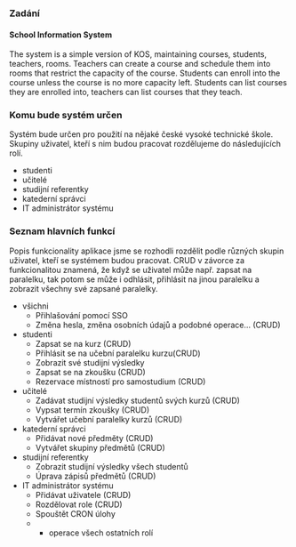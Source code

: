### Zadání


#### School Information System

The system is a simple version of KOS, maintaining courses, students, teachers, rooms. Teachers can create a course and schedule them into rooms that restrict the capacity of the course. Students can enroll into the course unless the course is no more capacity left. Students can list courses they are enrolled into, teachers can list courses that they teach.


### Komu bude systém určen

Systém bude určen pro použití na nějaké české vysoké technické škole. Skupiny uživatel, kteří s nim budou pracovat rozdělujeme do následujících rolí.



* studenti
* učitelé
* studijní referentky
* katederní správci
* IT administrátor systému


### Seznam hlavních funkcí

Popis funkcionality aplikace jsme se rozhodli rozdělit podle různých skupin uživatel, kteří se systémem budou pracovat. CRUD v závorce za funkcionalitou znamená, že když se uživatel může např. zapsat na paralelku, tak potom se může i odhlásit, přihlásit na jinou paralelku a zobrazit všechny své zapsané paralelky.



* všichni
    * Přihlašování pomocí SSO
    * Změna hesla, změna osobních údajů a podobné operace… (CRUD)
* studenti
    * Zapsat se na kurz (CRUD)
    * Přihlásit se na učební paralelku kurzu(CRUD)
    * Zobrazit své studijní výsledky
    * Zapsat se na zkoušku (CRUD)
    * Rezervace místností pro samostudium (CRUD)
* učitelé
    * Zadávat studijní výsledky studentů svých kurzů (CRUD)
    * Vypsat termín zkoušky (CRUD)
    * Vytvářet učební paralelky kurzů (CRUD)
* katederní správci
    * Přidávat nové předměty (CRUD)
    * Vytvářet skupiny předmětů (CRUD)
* studijní referentky
    * Zobrazit studijní výsledky všech studentů
    * Úprava zápisů předmětů (CRUD)
* IT administrátor systému
    * Přidávat uživatele (CRUD)
    * Rozdělovat role (CRUD)
    * Spouštět CRON úlohy
    * + operace všech ostatních rolí
